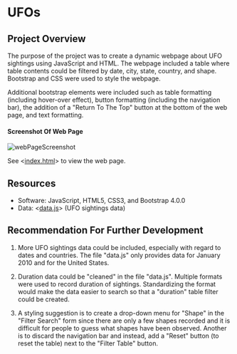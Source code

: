# UFOs

## Project Overview
The purpose of the project was to create a dynamic webpage about UFO sightings using JavaScript and HTML. The webpage included a table where table contents could be filtered by date, city, state, country, and shape. Bootstrap and CSS were used to style the webpage. 

Additional bootstrap elements were included such as table formatting (including hover-over effect), button formatting (including the navigation bar), the addition of a "Return To The Top" button at the bottom of the web page, and text formatting. 

#### Screenshot Of Web Page
![webPageScreenshot](webPageScreenshot)

See <[index.html](index.html)> to view the web page.

## Resources
- Software: JavaScript, HTML5, CSS3, and Bootstrap 4.0.0
- Data: <[data.js](static/js/data.js)> (UFO sightings data)

## Recommendation For Further Development
1) More UFO sightings data could be included, especially with regard to dates and countries. The file "data.js" only provides data for January 2010 and for the United States. 

2) Duration data could be "cleaned" in the file "data.js". Multiple formats were used to record duration of sightings. Standardizing the format would make the data easier to search so that a "duration" table filter could be created.

3) A styling suggestion is to create a drop-down menu for "Shape" in the "Filter Search" form since there are only a few shapes recorded and it is difficult for people to guess what shapes have been observed. Another is to discard the navigation bar and instead, add a "Reset" button (to reset the table) next to the "Filter Table" button.
